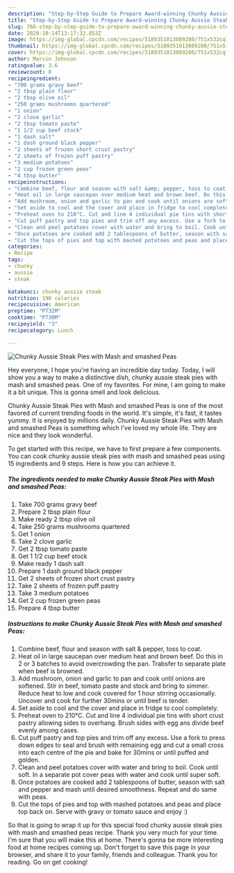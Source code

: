 ```yaml
---
description: "Step-by-Step Guide to Prepare Award-winning Chunky Aussie Steak Pies with Mash and smashed Peas"
title: "Step-by-Step Guide to Prepare Award-winning Chunky Aussie Steak Pies with Mash and smashed Peas"
slug: 766-step-by-step-guide-to-prepare-award-winning-chunky-aussie-steak-pies-with-mash-and-smashed-peas
date: 2020-10-14T13:17:32.853Z
image: https://img-global.cpcdn.com/recipes/5189351013089280/751x532cq70/chunky-aussie-steak-pies-with-mash-and-smashed-peas-recipe-main-photo.jpg
thumbnail: https://img-global.cpcdn.com/recipes/5189351013089280/751x532cq70/chunky-aussie-steak-pies-with-mash-and-smashed-peas-recipe-main-photo.jpg
cover: https://img-global.cpcdn.com/recipes/5189351013089280/751x532cq70/chunky-aussie-steak-pies-with-mash-and-smashed-peas-recipe-main-photo.jpg
author: Marvin Johnson
ratingvalue: 3.6
reviewcount: 8
recipeingredient:
- "700 grams gravy beef"
- "2 tbsp plain flour"
- "2 tbsp olive oil"
- "250 grams mushrooms quartered"
- "1 onion"
- "2 clove garlic"
- "2 tbsp tomato paste"
- "1 1/2 cup beef stock"
- "1 dash salt"
- "1 dash ground black pepper"
- "2 sheets of frozen short crust pastry"
- "2 sheets of frozen puff pastry"
- "3 medium potatoes"
- "2 cup frozen green peas"
- "4 tbsp butter"
recipeinstructions:
- "Combine beef, flour and season with salt &amp; pepper, toss to coat."
- "Heat oil in large saucepan over medium heat and brown beef. Do this in 2 or 3 batches to avoid overcrowding the pan. Trabsfer to separate plate when beef is browned."
- "Add mushroom, onion and garlic to pan and cook until onions are softened. Stir in beef, tomato paste and stock and bring to simmer. Reduce heat to low and cook covered for 1 hour stirring occasionally. Uncover and cook for further 30mins or until beef is tender."
- "Set aside to cool and the cover and place in fridge to cool completely."
- "Preheat oven to 210°C. Cut and line 4 individual pie tins with short crust pastry allowing sides to overhang. Brush sides with egg ans divide beef evenly among cases."
- "Cut puff pastry and top pies and trim off any excess. Use a fork to press down edges to seal and brush with remaining egg and cut a small cross into each centre of the pie and bake for 30mins or until puffed and golden."
- "Clean and peel potatoes cover with water and bring to boil. Cook until soft. In a separate pot cover peas with water and cook until super soft."
- "Once potatoes are cooked add 2 tablespoons of butter, season with salt and pepper and mash until desired smoothness. Repeat and do same with peas."
- "Cut the tops of pies and top with mashed potatoes and peas and place top back on. Serve with gravy or tomato sauce and enjoy :)"
categories:
- Recipe
tags:
- chunky
- aussie
- steak

katakunci: chunky aussie steak 
nutrition: 190 calories
recipecuisine: American
preptime: "PT32M"
cooktime: "PT30M"
recipeyield: "3"
recipecategory: Lunch

---
```



![Chunky Aussie Steak Pies with Mash and smashed Peas](https://img-global.cpcdn.com/recipes/5189351013089280/751x532cq70/chunky-aussie-steak-pies-with-mash-and-smashed-peas-recipe-main-photo.jpg)

Hey everyone, I hope you're having an incredible day today. Today, I will show you a way to make a distinctive dish, chunky aussie steak pies with mash and smashed peas. One of my favorites. For mine, I am going to make it a bit unique. This is gonna smell and look delicious.

Chunky Aussie Steak Pies with Mash and smashed Peas is one of the most favored of current trending foods in the world. It's simple, it's fast, it tastes yummy. It is enjoyed by millions daily. Chunky Aussie Steak Pies with Mash and smashed Peas is something which I've loved my whole life. They are nice and they look wonderful.




To get started with this recipe, we have to first prepare a few components. You can cook chunky aussie steak pies with mash and smashed peas using 15 ingredients and 9 steps. Here is how you can achieve it.

<!--inarticleads1-->

##### The ingredients needed to make Chunky Aussie Steak Pies with Mash and smashed Peas:

1. Take 700 grams gravy beef
1. Prepare 2 tbsp plain flour
1. Make ready 2 tbsp olive oil
1. Take 250 grams mushrooms quartered
1. Get 1 onion
1. Take 2 clove garlic
1. Get 2 tbsp tomato paste
1. Get 1 1/2 cup beef stock
1. Make ready 1 dash salt
1. Prepare 1 dash ground black pepper
1. Get 2 sheets of frozen short crust pastry
1. Take 2 sheets of frozen puff pastry
1. Take 3 medium potatoes
1. Get 2 cup frozen green peas
1. Prepare 4 tbsp butter




<!--inarticleads2-->

##### Instructions to make Chunky Aussie Steak Pies with Mash and smashed Peas:

1. Combine beef, flour and season with salt &amp; pepper, toss to coat.
1. Heat oil in large saucepan over medium heat and brown beef. Do this in 2 or 3 batches to avoid overcrowding the pan. Trabsfer to separate plate when beef is browned.
1. Add mushroom, onion and garlic to pan and cook until onions are softened. Stir in beef, tomato paste and stock and bring to simmer. Reduce heat to low and cook covered for 1 hour stirring occasionally. Uncover and cook for further 30mins or until beef is tender.
1. Set aside to cool and the cover and place in fridge to cool completely.
1. Preheat oven to 210°C. Cut and line 4 individual pie tins with short crust pastry allowing sides to overhang. Brush sides with egg ans divide beef evenly among cases.
1. Cut puff pastry and top pies and trim off any excess. Use a fork to press down edges to seal and brush with remaining egg and cut a small cross into each centre of the pie and bake for 30mins or until puffed and golden.
1. Clean and peel potatoes cover with water and bring to boil. Cook until soft. In a separate pot cover peas with water and cook until super soft.
1. Once potatoes are cooked add 2 tablespoons of butter, season with salt and pepper and mash until desired smoothness. Repeat and do same with peas.
1. Cut the tops of pies and top with mashed potatoes and peas and place top back on. Serve with gravy or tomato sauce and enjoy :)




So that is going to wrap it up for this special food chunky aussie steak pies with mash and smashed peas recipe. Thank you very much for your time. I'm sure that you will make this at home. There's gonna be more interesting food at home recipes coming up. Don't forget to save this page in your browser, and share it to your family, friends and colleague. Thank you for reading. Go on get cooking!
